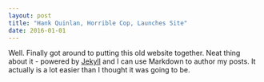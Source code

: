 ```yaml
---
layout: post
title: "Hank Quinlan, Horrible Cop, Launches Site"
date: 2016-01-01
---
```


Well. Finally got around to putting this old website together. Neat thing about it - powered by [Jekyll](http://jekyllrb.com) and I can use Markdown to author my posts. It actually is a lot easier than I thought it was going to be.
